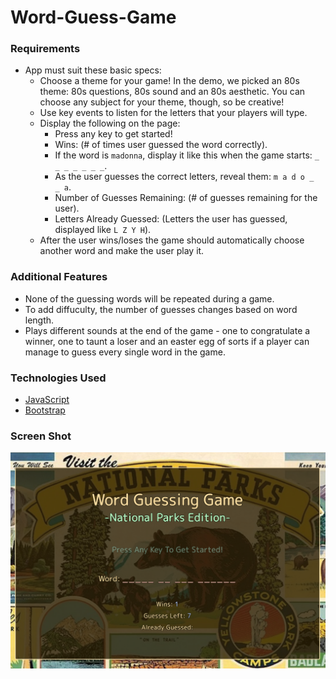 # Word-Guess-Game

### Requirements

* App must suit these basic specs:
  * Choose a theme for your game! In the demo, we picked an 80s theme: 80s questions, 80s sound and an 80s aesthetic. You can choose any subject for your theme, though, so be creative!
  * Use key events to listen for the letters that your players will type.
  * Display the following on the page:
    * Press any key to get started!
    * Wins: (# of times user guessed the word correctly).
    * If the word is `madonna`, display it like this when the game starts: `_ _ _ _ _ _ _`.
    * As the user guesses the correct letters, reveal them: `m a d o _  _ a`.
    * Number of Guesses Remaining: (# of guesses remaining for the user).
    * Letters Already Guessed: (Letters the user has guessed, displayed like `L Z Y H`).
  * After the user wins/loses the game should automatically choose another word and make the user play it.

### Additional Features

* None of the guessing words will be repeated during a game.
* To add diffuculty, the number of guesses changes based on word length.
* Plays different sounds at the end of the game - one to congratulate a winner, one to taunt a loser and an easter egg of sorts if a player can manage to guess every single word in the game.

### Technologies Used
- [JavaScript](https://www.javascript.com/)
- [Bootstrap](https://getbootstrap.com/docs/4.0/getting-started/introduction/)

### Screen Shot
![screenshot](assets/images/wordguess-screenshot.png)
